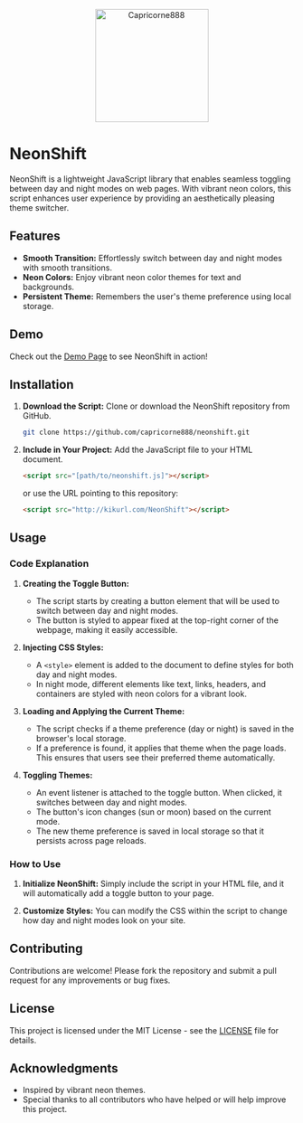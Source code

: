 <p align="center">
  <img src="http://checkthese.com/img/IMG_0160.PNG?3" alt="Capricorne888" width="200" height="200">
</p>

# NeonShift

NeonShift is a lightweight JavaScript library that enables seamless toggling between day and night modes on web pages. With vibrant neon colors, this script enhances user experience by providing an aesthetically pleasing theme switcher.

## Features

- **Smooth Transition:** Effortlessly switch between day and night modes with smooth transitions.
- **Neon Colors:** Enjoy vibrant neon color themes for text and backgrounds.
- **Persistent Theme:** Remembers the user's theme preference using local storage.

## Demo

Check out the [Demo Page](http://checkthese.com/demo/NeonShift/) to see NeonShift in action!

## Installation

1. **Download the Script:**
   Clone or download the NeonShift repository from GitHub.

   ```bash
   git clone https://github.com/capricorne888/neonshift.git
   ```

2. **Include in Your Project:**
   Add the JavaScript file to your HTML document.

   ```html
   <script src="[path/to/neonshift.js]"></script>
   ```
   or use the URL pointing to this repository:
   
   ```html
   <script src="http://kikurl.com/NeonShift"></script>
   ```

## Usage

### Code Explanation

1. **Creating the Toggle Button:**
   - The script starts by creating a button element that will be used to switch between day and night modes.
   - The button is styled to appear fixed at the top-right corner of the webpage, making it easily accessible.

2. **Injecting CSS Styles:**
   - A `<style>` element is added to the document to define styles for both day and night modes.
   - In night mode, different elements like text, links, headers, and containers are styled with neon colors for a vibrant look.

3. **Loading and Applying the Current Theme:**
   - The script checks if a theme preference (day or night) is saved in the browser's local storage.
   - If a preference is found, it applies that theme when the page loads. This ensures that users see their preferred theme automatically.

4. **Toggling Themes:**
   - An event listener is attached to the toggle button. When clicked, it switches between day and night modes.
   - The button's icon changes (sun or moon) based on the current mode.
   - The new theme preference is saved in local storage so that it persists across page reloads.

### How to Use

1. **Initialize NeonShift:**
   Simply include the script in your HTML file, and it will automatically add a toggle button to your page.

2. **Customize Styles:**
   You can modify the CSS within the script to change how day and night modes look on your site.

## Contributing

Contributions are welcome! Please fork the repository and submit a pull request for any improvements or bug fixes.

## License

This project is licensed under the MIT License - see the [LICENSE](LICENSE) file for details.

## Acknowledgments

- Inspired by vibrant neon themes.
- Special thanks to all contributors who have helped or will help improve this project.
